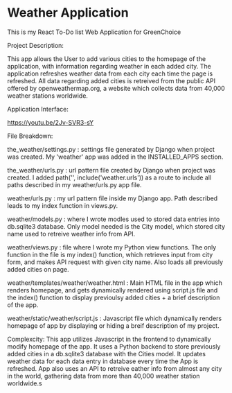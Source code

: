 # Weather Application
This is my React To-Do list Web Application for GreenChoice

Project Description:

This app allows the User to add various cities to the homepage of the application, with information regarding weather in each added city. 
The application refreshes weather data from each city each time the page is refreshed.
All data regarding added cities is retreived from the public API offered by openweathermap.org, a website which collects data from 40,000 weather stations worldwide.

Application Interface:

https://youtu.be/2Jv-SVR3-sY

File Breakdown:

the_weather/settings.py : settings file generated by Django when project was created. My 'weather' app was added in the INSTALLED_APPS section.

the_weather/urls.py : url pattern file created by Django when project was created. I added path('', include('weather.urls')) as a route to include all paths described in my weather/urls.py app file.

weather/urls.py : my url pattern file inside my Django app. Path described leads to my index function in views.py.

weather/models.py : where I wrote modles used to stored data entries into db.sqlite3 database. Only model needed is the City model, which stored city name used to retreive weather info from API.

weather/views.py : file where I wrote my Python view functions. The only function in the file is my index() function, which retrieves input from city form, and makes API request with given city name. Also loads all previously added cities on page.

weather/templates/weather/weather.html : Main HTML file in the app which renders homepage, and gets dynamically rendered using script.js file and the index() function to display previoulsy added cities + a brief description of the app.

weather/static/weather/script.js : Javascript file which dynamically renders homepage of app by displaying or hiding a breif description of my project.

Complexcity:
This app utilizes Javascript in the frontend to dynamically modify homepage of the app. 
It uses a Python backend to store previously added cities in a db.sqlite3 database with the Cities model. 
It updates weather data for each data entry in database every time the App is refreshed. 
App also uses an API to retreive eather info from almost any city in the world, gathering data from more than 40,000 weather station worldwide.s
